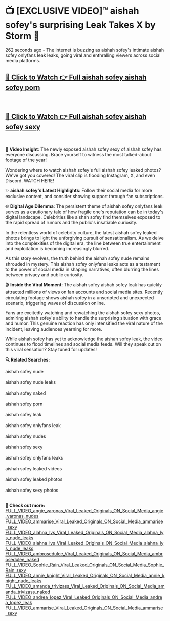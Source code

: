 # 📺 [EXCLUSIVE VIDEO]™ aishah sofey's surprising Leak Takes X by Storm 🚀

262 seconds ago - The internet is buzzing as aishah sofey's intimate aishah sofey onlyfans leak leaks, going viral and enthralling viewers across social media platforms.

<h2><a href="https://github-6l9.pages.dev/link1">🔗 Click to Watch 👉 Full aishah sofey aishah sofey porn</a></h2><br>
<h2><a href="https://github-6l9.pages.dev/link2">🔗 Click to Watch 👉 Full aishah sofey aishah sofey sexy</a></h2><br>

🎥 **Video Insight**: The newly exposed aishah sofey sexy of aishah sofey has everyone discussing. Brace yourself to witness the most talked-about footage of the year!

Wondering where to watch aishah sofey's full aishah sofey leaked photos? We've got you covered! The viral clip is flooding Instagram, X, and even Discord. WATCH HERE!

✨ **aishah sofey's Latest Highlights**: Follow their social media for more exclusive content, and consider showing support through fan subscriptions.

🌐 **Digital Age Dilemma**: The persistent theme of aishah sofey onlyfans leak serves as a cautionary tale of how fragile one's reputation can be in today's digital landscape. Celebrities like aishah sofey find themselves exposed to the rapid spread of rumors and the public's insatiable curiosity.

In the relentless world of celebrity culture, the latest aishah sofey leaked photos brings to light the unforgiving pursuit of sensationalism. As we delve into the complexities of the digital era, the line between true entertainment and exploitation is becoming increasingly blurred.

As this story evolves, the truth behind the aishah sofey nude remains shrouded in mystery. This aishah sofey onlyfans leaks acts as a testament to the power of social media in shaping narratives, often blurring the lines between privacy and public curiosity.

🎬 **Inside the Viral Moment**: The aishah sofey aishah sofey leak has quickly attracted millions of views on fan accounts and social media sites. Recently circulating footage shows aishah sofey in a unscripted and unexpected scenario, triggering waves of discussion online.

Fans are excitedly watching and rewatching the aishah sofey sexy photos, admiring aishah sofey's ability to handle the surprising situation with grace and humor. This genuine reaction has only intensified the viral nature of the incident, leaving audiences yearning for more.

While aishah sofey has yet to acknowledge the aishah sofey leak, the video continues to flood timelines and social media feeds. Will they speak out on this viral sensation? Stay tuned for updates!

<strong>🔍 Related Searches:</strong>

aishah sofey nude
<br><br>
aishah sofey nude leaks
<br><br>
aishah sofey naked
<br><br>
aishah sofey porn
<br><br>
aishah sofey leak
<br><br>
aishah sofey onlyfans leak
<br><br>
aishah sofey nudes
<br><br>
aishah sofey sexy
<br><br>
aishah sofey onlyfans leaks
<br><br>
aishah sofey leaked videos
<br><br>
aishah sofey leaked photos
<br><br>
aishah sofey sexy photos
<br><br>



<strong>🔗 Check out more:</strong><br>
<a href="./FULL_VIDEO_angie_varonas_Viral_Leaked_Originals_ON_Social_Media_angie_varonas_nudes.md">FULL_VIDEO_angie_varonas_Viral_Leaked_Originals_ON_Social_Media_angie_varonas_nudes</a><br>
<a href="./FULL_VIDEO_ammarise_Viral_Leaked_Originals_ON_Social_Media_ammarise_sexy.md">FULL_VIDEO_ammarise_Viral_Leaked_Originals_ON_Social_Media_ammarise_sexy</a><br>
<a href="./FULL_VIDEO_alahna_lys_Viral_Leaked_Originals_ON_Social_Media_alahna_lys_nude_leaks.md">FULL_VIDEO_alahna_lys_Viral_Leaked_Originals_ON_Social_Media_alahna_lys_nude_leaks</a><br>
<a href="./FULL_VIDEO_alahna_lys_Viral_Leaked_Originals_ON_Social_Media_alahna_lys_nude_leaks.md">FULL_VIDEO_alahna_lys_Viral_Leaked_Originals_ON_Social_Media_alahna_lys_nude_leaks</a><br>
<a href="./FULL_VIDEO_ambrosedulee_Viral_Leaked_Originals_ON_Social_Media_ambrosedulee_naked.md">FULL_VIDEO_ambrosedulee_Viral_Leaked_Originals_ON_Social_Media_ambrosedulee_naked</a><br>
<a href="./FULL_VIDEO_Sophie_Rain_Viral_Leaked_Originals_ON_Social_Media_Sophie_Rain_sexy.md">FULL_VIDEO_Sophie_Rain_Viral_Leaked_Originals_ON_Social_Media_Sophie_Rain_sexy</a><br>
<a href="./FULL_VIDEO_annie_knight_Viral_Leaked_Originals_ON_Social_Media_annie_knight_nude_leaks.md">FULL_VIDEO_annie_knight_Viral_Leaked_Originals_ON_Social_Media_annie_knight_nude_leaks</a><br>
<a href="./FULL_VIDEO_amanda_trivizass_Viral_Leaked_Originals_ON_Social_Media_amanda_trivizass_naked.md">FULL_VIDEO_amanda_trivizass_Viral_Leaked_Originals_ON_Social_Media_amanda_trivizass_naked</a><br>
<a href="./FULL_VIDEO_andrea_lopez_Viral_Leaked_Originals_ON_Social_Media_andrea_lopez_leak.md">FULL_VIDEO_andrea_lopez_Viral_Leaked_Originals_ON_Social_Media_andrea_lopez_leak</a><br>
<a href="./FULL_VIDEO_ammarise_Viral_Leaked_Originals_ON_Social_Media_ammarise_sexy.md">FULL_VIDEO_ammarise_Viral_Leaked_Originals_ON_Social_Media_ammarise_sexy</a><br>
